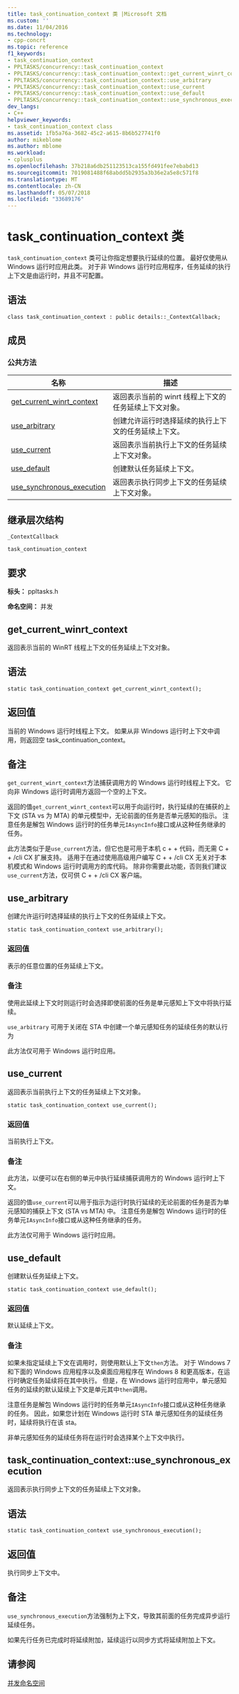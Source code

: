 ```yaml
---
title: task_continuation_context 类 |Microsoft 文档
ms.custom: ''
ms.date: 11/04/2016
ms.technology:
- cpp-concrt
ms.topic: reference
f1_keywords:
- task_continuation_context
- PPLTASKS/concurrency::task_continuation_context
- PPLTASKS/concurrency::task_continuation_context::get_current_winrt_context
- PPLTASKS/concurrency::task_continuation_context::use_arbitrary
- PPLTASKS/concurrency::task_continuation_context::use_current
- PPLTASKS/concurrency::task_continuation_context::use_default
- PPLTASKS/concurrency::task_continuation_context::use_synchronous_execution
dev_langs:
- C++
helpviewer_keywords:
- task_continuation_context class
ms.assetid: 1fb5a76a-3682-45c2-a615-8b6b527741f0
author: mikeblome
ms.author: mblome
ms.workload:
- cplusplus
ms.openlocfilehash: 37b218a6db251123513ca155fd491fee7ebabd13
ms.sourcegitcommit: 7019081488f68abdd5b2935a3b36e2a5e8c571f8
ms.translationtype: MT
ms.contentlocale: zh-CN
ms.lasthandoff: 05/07/2018
ms.locfileid: "33689176"
---
```

# <a name="taskcontinuationcontext-class"></a>task_continuation_context 类
`task_continuation_context` 类可让你指定想要执行延续的位置。 最好仅使用从 Windows 运行时应用此类。 对于非 Windows 运行时应用程序，任务延续的执行上下文是由运行时，并且不可配置。  
  
## <a name="syntax"></a>语法  
  
```
class task_continuation_context : public details::_ContextCallback;
```  
  
## <a name="members"></a>成员  
  
### <a name="public-methods"></a>公共方法  
  
|名称|描述|  
|----------|-----------------|  
|[get_current_winrt_context](#get_current_winrt_context)|返回表示当前的 winrt 线程上下文的任务延续上下文对象。|  
|[use_arbitrary](#use_arbitrary)|创建允许运行时选择延续的执行上下文的任务延续上下文。|  
|[use_current](#use_current)|返回表示当前执行上下文的任务延续上下文对象。|  
|[use_default](#use_default)|创建默认任务延续上下文。|  
|[use_synchronous_execution](#use_synchronous_execution)|返回表示执行同步上下文的任务延续上下文对象。|  
  
## <a name="inheritance-hierarchy"></a>继承层次结构  
 `_ContextCallback`  
  
 `task_continuation_context`  
  
## <a name="requirements"></a>要求  
 **标头：** ppltasks.h  
  
 **命名空间：** 并发  

## <a name="get_current_winrt_context"></a> get_current_winrt_context
 返回表示当前的 WinRT 线程上下文的任务延续上下文对象。  
  
## <a name="syntax"></a>语法  
  
```  
static task_continuation_context get_current_winrt_context();  
```  
  
## <a name="return-value"></a>返回值  
 当前的 Windows 运行时线程上下文。 如果从非 Windows 运行时上下文中调用，则返回空 task_continuation_context。  
  
## <a name="remarks"></a>备注  
 `get_current_winrt_context`方法捕获调用方的 Windows 运行时线程上下文。 它向非 Windows 运行时调用方返回一个空的上下文。  
  
 返回的值`get_current_winrt_context`可以用于向运行时，执行延续的在捕获的上下文 (STA vs 为 MTA) 的单元模型中，无论前面的任务是否单元感知的指示。 注意任务是解包 Windows 运行时的任务单元`IAsyncInfo`接口或从这种任务继承的任务。  
  
 此方法类似于是`use_current`方法，但它也是可用于本机 c + + 代码，而无需 C + + /cli CX 扩展支持。 适用于在通过使用高级用户编写 C + + /cli CX 无关对于本机模式和 Windows 运行时调用方的库代码。 除非你需要此功能，否则我们建议`use_current`方法，仅可供 C + + /cli CX 客户端。  
  
  
##  <a name="use_arbitrary"></a> use_arbitrary 

 创建允许运行时选择延续的执行上下文的任务延续上下文。  
  
```
static task_continuation_context use_arbitrary();
```  
  
### <a name="return-value"></a>返回值  
 表示的任意位置的任务延续上下文。  
  
### <a name="remarks"></a>备注  
 使用此延续上下文时则运行时会选择即使前面的任务是单元感知上下文中将执行延续。  
  
 `use_arbitrary` 可用于关闭在 STA 中创建一个单元感知任务的延续任务的默认行为  
  
 此方法仅可用于 Windows 运行时应用。  
  
##  <a name="use_current"></a> use_current 

 返回表示当前执行上下文的任务延续上下文对象。  
  
```
static task_continuation_context use_current();
```  
  
### <a name="return-value"></a>返回值  
 当前执行上下文。  
  
### <a name="remarks"></a>备注  
 此方法，以便可以在右侧的单元中执行延续捕获调用方的 Windows 运行时上下文。  
  
 返回的值`use_current`可以用于指示为运行时执行延续的无论前面的任务是否为单元感知的捕获上下文 (STA vs MTA) 中。 注意任务是解包 Windows 运行时的任务单元`IAsyncInfo`接口或从这种任务继承的任务。  
  
 此方法仅可用于 Windows 运行时应用。  
  
##  <a name="use_default"></a> use_default 

 创建默认任务延续上下文。  
  
```
static task_continuation_context use_default();
```  
  
### <a name="return-value"></a>返回值  
 默认延续上下文。  
  
### <a name="remarks"></a>备注  
 如果未指定延续上下文在调用时，则使用默认上下文`then`方法。 对于 Windows 7 和下面的 Windows 应用程序以及桌面应用程序在 Windows 8 和更高版本，在运行时确定任务延续将在其中执行。 但是，在 Windows 运行时应用中，单元感知任务的延续的默认延续上下文是单元其中`then`调用。  
  
 注意任务是解包 Windows 运行时的任务单元`IAsyncInfo`接口或从这种任务继承的任务。 因此，如果您计划在 Windows 运行时 STA 单元感知任务的延续任务时，延续将执行在该 sta。  
  
 非单元感知任务的延续任务将在运行时会选择某个上下文中执行。  

## <a name="use_synchronous_execution"></a> task_continuation_context::use_synchronous_execution  
返回表示执行同步上下文的任务延续上下文对象。  
  
## <a name="syntax"></a>语法  
  
```  
static task_continuation_context use_synchronous_execution();  
```  
  
## <a name="return-value"></a>返回值  
 执行同步上下文中。  
  
## <a name="remarks"></a>备注  
 `use_synchronous_execution`方法强制为上下文，导致其前面的任务完成异步运行延续任务。  
  
 如果先行任务已完成时将延续附加，延续运行以同步方式将延续附加上下文。  
  
 
## <a name="see-also"></a>请参阅  
 [并发命名空间](concurrency-namespace.md)
